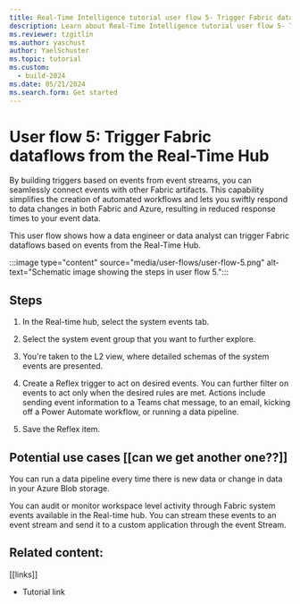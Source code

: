```yaml
---
title: Real-Time Intelligence tutorial user flow 5- Trigger Fabric dataflows from the Real-Time Hub
description: Learn about Real-Time Intelligence tutorial user flow 5- Trigger Fabric dataflows from the Real-Time Hub in Microsoft Fabric.
ms.reviewer: tzgitlin
ms.author: yaschust
author: YaelSchuster
ms.topic: tutorial
ms.custom:
  - build-2024
ms.date: 05/21/2024
ms.search.form: Get started
---
```


# User flow 5: Trigger Fabric dataflows from the Real-Time Hub

By building triggers based on events from event streams, you can
seamlessly connect events with other Fabric artifacts. This capability
simplifies the creation of automated workflows and lets you swiftly
respond to data changes in both Fabric and Azure, resulting in reduced
response times to your event data.

This user flow shows how a data engineer or data analyst can trigger
Fabric dataflows based on events from the Real-Time Hub.

:::image type="content" source="media/user-flows/user-flow-5.png" alt-text="Schematic image showing the steps in user flow 5.":::

## Steps

1.  In the Real-time hub, select the system events tab.

2.  Select the system event group that you want to further explore.

3.  You're taken to the L2 view, where detailed schemas of the system
    events are presented.

4.  Create a Reflex trigger to act on desired events. You can further
    filter on events to act only when the desired rules are met. Actions
    include sending event information to a Teams chat message, to an
    email, kicking off a Power Automate workflow, or running a data
    pipeline.

5.  Save the Reflex item.

## Potential use cases \[\[can we get another one??\]\] 

You can run a data pipeline every time there is new data or change in
data in your Azure Blob storage.

You can audit or monitor workspace level activity through Fabric system
events available in the Real-time hub. You can stream these events
to an event stream and send it to a custom application through the event
Stream.

## Related content:

\[\[links\]\]

-   Tutorial link
